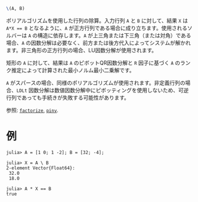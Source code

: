 ```julia
\(A, B)
```

ポリアルゴリズムを使用した行列の除算。入力行列 `A` と `B` に対して、結果 `X` は `A*X == B` となるように、`A` が正方行列である場合に成り立ちます。使用されるソルバーは `A` の構造に依存します。`A` が上三角または下三角（または対角）である場合、`A` の因数分解は必要なく、前方または後方代入によってシステムが解かれます。非三角形の正方行列の場合、LU因数分解が使用されます。

矩形の `A` に対して、結果は `A` のピボットQR因数分解と `R` 因子に基づく `A` のランク推定によって計算された最小ノルム最小二乗解です。

`A` がスパースの場合、同様のポリアルゴリズムが使用されます。非定義行列の場合、`LDLt` 因数分解は数値因数分解中にピボッティングを使用しないため、可逆行列であっても手続きが失敗する可能性があります。

参照: [`factorize`](@ref), [`pinv`](@ref).

# 例

```jldoctest
julia> A = [1 0; 1 -2]; B = [32; -4];

julia> X = A \ B
2-element Vector{Float64}:
 32.0
 18.0

julia> A * X == B
true
```
